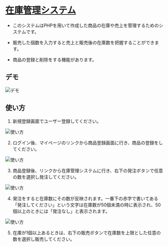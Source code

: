 # [在庫管理システム](https://pure-ravine-83946.herokuapp.com/signup_form.php)

* このシステムはPHPを用いて作成した商品の在庫や売上を管理するためのシステムです。

* 販売した個数を入力すると売上と販売後の在庫数を把握することができます。

* 商品の登録と削除をする機能があります。

## デモ

![デモ](https://user-images.githubusercontent.com/79891554/116988633-9ae6e200-ad0b-11eb-821a-22c1034981b9.png)

## 使い方

1. 新規登録画面でユーザー登録してください。

![使い方](https://user-images.githubusercontent.com/79891554/117242966-452c4a00-ae71-11eb-89c3-e380dddcf9c9.png)

2. ログイン後、マイページのリンクから商品登録画面に行き、商品の登録をしてください。

![使い方](https://user-images.githubusercontent.com/79891554/117243488-52960400-ae72-11eb-8dcf-f4e5b599135c.png)

3. 商品登録後、リンクから在庫管理システムに行き、右下の発注ボタンで任意の数を選択し発注してください。

![使い方](https://user-images.githubusercontent.com/79891554/117245356-b4a43880-ae75-11eb-89df-752ac2dcb9c8.jpg)

4. 発注をすると在庫数にその数が反映されます。一番下の赤字で書いてある「発注してください」という文字は在庫数が50個未満の時に表示され、50個以上のときには「発注なし」と表示されます。

![使い方](https://user-images.githubusercontent.com/79891554/117247586-80327b80-ae79-11eb-9e54-68c6d1ce7e27.jpg)

5. 在庫が1個以上あるときは、右下の販売ボタンで在庫数を上限とした任意の数を選択し販売してください。

